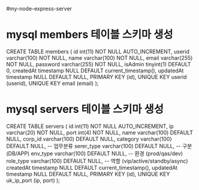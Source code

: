 #my-node-express-server


# mysql members 테이블 스키마 생성
CREATE TABLE members (
  id int(11) NOT NULL AUTO_INCREMENT,
  userid varchar(100) NOT NULL,
  name varchar(100) NOT NULL,
  email varchar(255) NOT NULL,
  password varchar(255) NOT NULL,
  isAdmin tinyint(1) DEFAULT 0,
  createdAt timestamp NULL DEFAULT current_timestamp(),
  updatedAt timestamp NULL DEFAULT NULL,
  PRIMARY KEY (id),
  UNIQUE KEY userid (userid),
  UNIQUE KEY email (email)
);



# mysql servers 테이블 스키마 생성
CREATE TABLE servers (
  id int(11) NOT NULL AUTO_INCREMENT,
  ip varchar(20) NOT NULL,
  port int(4) NOT NULL,
  name varchar(100) DEFAULT NULL,
  corp_id varchar(100) DEFAULT NULL,
  category varchar(100) DEFAULT NULL,   -- 업무분류
  serer_type varchar(100) DEFAULT NULL,   -- 구분 (DB/APP)
  env_type varchar(100) DEFAULT NULL,   -- 환경 (prod/qas/dev)
  role_type varchar(100) DEFAULT NULL,   -- 역할 (vip/active/standby/async)
  createdAt timestamp NULL DEFAULT current_timestamp(),
  updatedAt timestamp NULL DEFAULT NULL,
  PRIMARY KEY (id),
  UNIQUE KEY uk_ip_port (ip, port)
);

